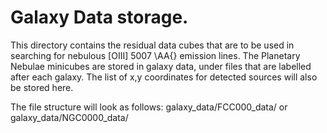 # Galaxy Data storage.

This directory contains the residual data cubes that are to be used in searching for nebulous \[OIII] 5007 \AA{} emission lines.
The Planetary Nebulae minicubes are stored in galaxy data, under files that are labelled after each galaxy.
The list of x,y coordinates for detected sources will also be stored here.

The file structure will look as follows:
galaxy_data/FCC000_data/  or galaxy_data/NGC0000_data/